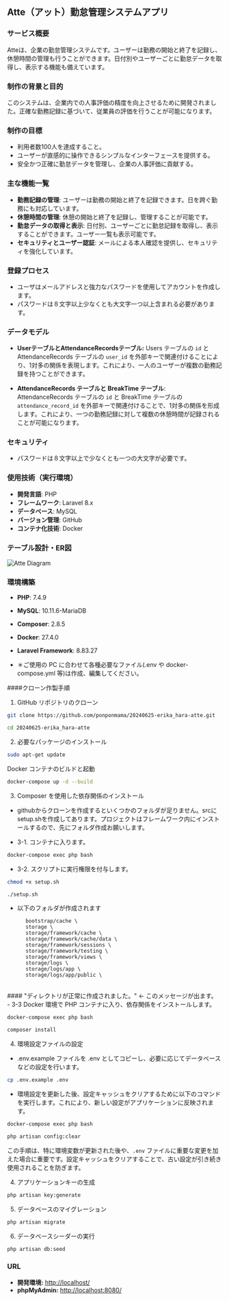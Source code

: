 ## Atte（アット）勤怠管理システムアプリ

### サービス概要

Atteは、企業の勤怠管理システムです。ユーザーは勤務の開始と終了を記録し、休憩時間の管理も行うことができます。日付別やユーザーごとに勤怠データを取得し、表示する機能も備えています。


### 制作の背景と目的

このシステムは、企業内での人事評価の精度を向上させるために開発されました。正確な勤務記録に基づいて、従業員の評価を行うことが可能になります。


### 制作の目標

- 利用者数100人を達成すること。
- ユーザーが直感的に操作できるシンプルなインターフェースを提供する。
- 安全かつ正確に勤怠データを管理し、企業の人事評価に貢献する。


### 主な機能一覧

- **勤務記録の管理**: ユーザーは勤務の開始と終了を記録できます。日を跨ぐ勤務にも対応しています。
- **休憩時間の管理**: 休憩の開始と終了を記録し、管理することが可能です。
- **勤怠データの取得と表示**: 日付別、ユーザーごとに勤怠記録を取得し、表示することができます。ユーザー一覧も表示可能です。
- **セキュリティとユーザー認証**: メールによる本人確認を提供し、セキュリティを強化しています。

### 登録プロセス

- ユーザはメールアドレスと強力なパスワードを使用してアカウントを作成します。
- パスワードは８文字以上少なくとも大文字一つ以上含まれる必要があります。

### データモデル

- **UserテーブルとAttendanceRecordsテーブル:** Users テーブルの `id` と AttendanceRecords テーブルの `user_id` を外部キーで関連付けることにより、1対多の関係を表現します。これにより、一人のユーザーが複数の勤務記録を持つことができます。

- **AttendanceRecords テーブルと BreakTime テーブル**: AttendanceRecords テーブルの `id` と BreakTime テーブルの `attendance_record_id` を外部キーで関連付けることで、1対多の関係を形成します。これにより、一つの勤務記録に対して複数の休憩時間が記録されることが可能になります。

### セキュリティ
- パスワードは８文字以上で少なくとも一つの大文字が必要です。

### 使用技術（実行環境）

- **開発言語**: PHP
- **フレームワーク**: Laravel 8.x
- **データベース**: MySQL
- **バージョン管理**: GitHub
- **コンテナ化技術**: Docker

### テーブル設計・ER図

![Atte Diagram](atte.drawio.png)

### 環境構築

- **PHP**: 7.4.9
- **MySQL**: 10.11.6-MariaDB
- **Composer**: 2.8.5
- **Docker**: 27.4.0
- **Laravel Framework**: 8.83.27

- ＊ご使用の PC に合わせて各種必要なファイル(.env や docker-compose.yml 等)は作成、編集してください。


####クローン作製手順

1. GitHub リポジトリのクローン

```bash
git clone https://github.com/ponponmama/20240625-erika_hara-atte.git
```

```bash
cd 20240625-erika_hara-atte
```

2. 必要なパッケージのインストール

```bash
sudo apt-get update
```
Docker コンテナのビルドと起動

```bash
docker-compose up -d --build
```

3. Composer を使用した依存関係のインストール

- githubからクローンを作成するといくつかのフォルダが足りません。srcにsetup.shを作成してあります。プロジェクトはフレームワーク内にインストールするので、先にフォルダ作成お願いします。

- 3-1. コンテナに入ります。

```bash
docker-compose exec php bash
```

- 3-2. スクリプトに実行権限を付与します。

```bash
chmod +x setup.sh
```

```bash
./setup.sh
```
- 以下のフォルダが作成されます

```
      bootstrap/cache \
      storage \
      storage/framework/cache \
      storage/framework/cache/data \
      storage/framework/sessions \
      storage/framework/testing \
      storage/framework/views \
      storage/logs \
      storage/logs/app \
      storage/logs/app/public \
```


<br>
####  "ディレクトリが正常に作成されました。" ← このメッセージが出ます。


<br>
- 3-3 Docker 環境で PHP コンテナに入り、依存関係をインストールします。

```bash
docker-compose exec php bash
```

```bash
composer install
```

4. 環境設定ファイルの設定

- .env.example ファイルを .env としてコピーし、必要に応じてデータベースなどの設定を行います。

```bash
cp .env.example .env
```

- 環境設定を更新した後、設定キャッシュをクリアするために以下のコマンドを実行します。これにより、新しい設定がアプリケーションに反映されます。

```bash
docker-compose exec php bash
```

```bash
php artisan config:clear
```

この手順は、特に環境変数が更新された後や、`.env` ファイルに重要な変更を加えた場合に重要です。設定キャッシュをクリアすることで、古い設定が引き続き使用されることを防ぎます。

4. アプリケーションキーの生成

 ```bash
php artisan key:generate
```

5. データベースのマイグレーション

```bash
php artisan migrate
```
6. データベースシーダーの実行

```bash
php artisan db:seed
```


### URL
- **開発環境:** [http://localhost/](http://localhost/)
- **phpMyAdmin:** [http://localhost:8080/](http://localhost:8080/)

